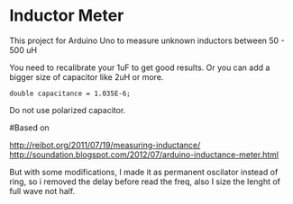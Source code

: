 # Inductor Meter

This project for Arduino Uno to measure unknown inductors between 50 - 500 uH

You need to recalibrate your 1uF to get good results.
Or you can add a bigger size of capacitor like 2uH or more.

	double capacitance = 1.035E-6; 

Do not use polarized capacitor.

#Based on 

http://reibot.org/2011/07/19/measuring-inductance/
http://soundation.blogspot.com/2012/07/arduino-inductance-meter.html
	
But with some modifications, I made it as permanent oscilator instead of ring, so i removed the delay before read the freq, also I size the lenght of full wave not half.

